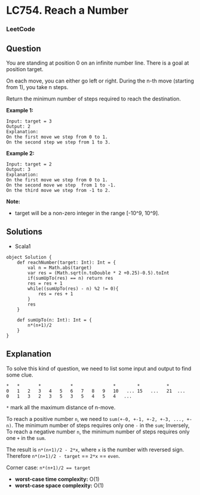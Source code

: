 # LC754. Reach a Number

### LeetCode

## Question

You are standing at position 0 on an infinite number line. There is a goal at position target.

On each move, you can either go left or right. During the n-th move (starting from 1), you take n steps.

Return the minimum number of steps required to reach the destination.

**Example 1:**
```
Input: target = 3
Output: 2
Explanation:
On the first move we step from 0 to 1.
On the second step we step from 1 to 3.
```

**Example 2:**
```
Input: target = 2
Output: 3
Explanation:
On the first move we step from 0 to 1.
On the second move we step  from 1 to -1.
On the third move we step from -1 to 2.
```

**Note:**

* target will be a non-zero integer in the range [-10^9, 10^9].

## Solutions

* Scala1
```
object Solution {
    def reachNumber(target: Int): Int = {
        val n = Math.abs(target)
        var res = (Math.sqrt(n.toDouble * 2 +0.25)-0.5).toInt
        if(sumUpTo(res) == n) return res
        res = res + 1
        while((sumUpTo(res) - n) %2 != 0){
            res = res + 1
        }
        res
    }
    
    def sumUpTo(n: Int): Int = {
        n*(n+1)/2
    }
}
```

## Explanation

To solve this kind of question, we need to list some input and output to find some clue.

```
*   *       *           *               *        *          * 
0   1   2   3   4   5   6   7   8   9   10   ... 15   ...   21  ...
0   1   3   2   3   5   3   5   4   5   4   ...
```

`*` mark all the maximum distance of n-move.

To reach a positive number `n`, we need to `sum(+-0, +-1, +-2, +-3, ..., +-n)`. The minimum number of steps requires only one `-` in the `sum`; Inversely, To reach a negative number `n`, the minimum number of steps requires only one `+` in the `sum`.

The result is `n*(n+1)/2 - 2*x`, where `x` is the number with reversed sign. Therefore `n*(n+1)/2 - target` == `2*x` == `even`.

Corner case: `n*(n+1)/2 == target`

* **worst-case time complexity:** O(1)
* **worst-case space complexity:** O(1)

